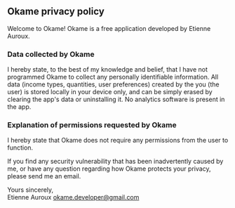 ## Okame privacy policy

Welcome to Okame! Okame is a free application developed by Etienne Auroux.

### Data collected by Okame

I hereby state, to the best of my knowledge and belief, that I have not programmed Okame to collect any personally identifiable information. All data (income types, quantities, user preferences) created by the you (the user) is stored locally in your device only, and can be simply erased by clearing the app's data or uninstalling it. No analytics software is present in the app.

### Explanation of permissions requested by Okame

I hereby state that Okame does not require any permissions from the user to function.

If you find any security vulnerability that has been inadvertently caused by me, or have any question regarding how Okame protects your privacy, please send me an email.

Yours sincerely,  
Etienne Auroux 
okame.developer@gmail.com
